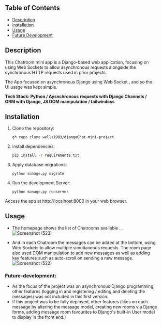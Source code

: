## Table of Contents

- [Description](#description)
- [Installation](#installation)
- [Usage](#usage)
- [Future Development](#future-development)

## Description

This Chatroom mini app is a Django-based web application, focusing on using Web Sockets to allow asynchronous requests alongside the synchronous HTTP requests used in prior projects.

The App focused on asynchronous Django using Web Socket , and so the UI usage was kept simple.

**Tech Stack: Python / Aysnchronous requests with Django Channels /  ORM with Django, JS DOM manipulation / tailwindcss**

## Installation

1. Clone the repository:

   ```bash
   gh repo clone wells1989/djangoChat-mini-project

2. Install dependencies:

   ```bash
   pip install -r requirements.txt

3. Apply database migrations:

   ```bash
   python manage.py migrate 

4. Run the development Server:

   ```bash
   python manage.py runserver 

Access the app at http://localhost:8000 in your web browser.

## Usage
- The homepage shows the list of Chatrooms available ...
![Screenshot (523)](https://github.com/wells1989/Full-stack-blog/assets/122035759/41e4c4e1-0c0e-4ac3-8ff3-6ded6c3aba4c)

- And in each Chatroom the messages can be added at the bottom, using Web Sockets to allow multiple simultaneous requests. The room page also used DOM manipulation to add new messages as well as adding key features such as auto-scroll on sending a new message.
![Screenshot (522)](https://github.com/wells1989/Full-stack-blog/assets/122035759/49d7317e-e8ca-4fd5-ad56-a4216f2ba64a)

### Future-development:
- As the focus of the project was on asynchronous Django programming, other features (logging in and registering / editing and deleting the messages) was not included in this first version.
- If this project was to be fully deployed, other features (likes on each message by altering the message model, creating new rooms via Django forms, adding message room favourites to Django's built-in User model to display in the front end.)
